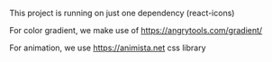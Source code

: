 This project is running on just one dependency (react-icons)

For color gradient, we make use of https://angrytools.com/gradient/

For animation, we use https://animista.net css library
